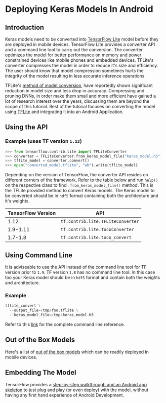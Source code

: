 # Deploying Keras Models In Android

## Introduction

Keras models need to be converted into [TensorFlow Lite](https://www.tensorflow.org/lite) model before
they are deployed in mobile devices. TensorFlow Lite provides a converter API and a command line tool
to carry out the conversion. The converter optimizes the model for better performance on memory and power constrained devices like mobile phones and embedded devices. TFLite's converter compresses the model in
order to reduce it's size and efficiency. The user should know that model compression sometimes hurts the
integrity of the model resulting in less accurate inference operations.

TFLite's [method of model conversion](https://medium.com/tensorflow/introducing-the-model-optimization-toolkit-for-tensorflow-254aca1ba0a3),
have reportedly shown significant reduction in model size and less drop in accuracy. Compressing and
pruning DNNs, in order make them small and more efficient have gained a lot of research interest over
the years, discussing them are beyond the scope of this tutorial. Rest of the tutorial focuses on converting the model using [TFLite](https://www.tensorflow.org/lite) and integrating it into an Android Application.


## Using the API

### Example (uses TF version `1.12`)
```python
>>> from tensorflow.contrib.lite import TFLiteConverter
>>> converter = TFLiteConverter.from_keras_model_file("keras_model.h5")
>>> tflite_model = converter.convert()
>>> open("converted_model.tflite", "wb").write(tflite_model)
```

Depending on the version of TensorFlow, the converter API resides on different corners of the framework.
Refer to the table below and run `help()` on the respective class to find ```.from_keras_model_file()``` method. This is the TFLite provided method to convert Keras models. The Keras model to be converted should be in `hdf5` format containing both the architecture and it's weights.

| TensorFlow Version | API |
| --- | --- |
| 1.12     | `tf.contrib.lite.TFLiteConverter` |
| 1.9-1.11 | `tf.contrib.lite.TocoConverter`   |
| 1.7-1.8  | `tf.contrib.lite.toco_convert`    |  


## Using Command Line

It is adviseable to use the API instead of the command line tool for TF version prior to `1.9`. TF version `1.8` has no command line tool. In this case too your Keras model should be in `hdf5` format and contain both the weights and architecture.


### Example
```python
tflite_convert \
  --output_file=/tmp/foo.tflite \
  --keras_model_file=/tmp/keras_model.h5
```

Refer to this [link](https://www.tensorflow.org/lite/convert/cmdline_reference) for the complete command line reference.

## Out of the Box Models
Here's a list of [out of the box models](https://github.com/tensorflow/tensorflow/blob/master/tensorflow/lite/g3doc/models.md) which can be readily deployed in mobile devices.

## Embedding The Model

TensorFlow provides a [step-by-step walkthrough and an Android app skeleton](https://codelabs.developers.google.com/codelabs/tensorflow-for-poets-2-tflite/#3) to just plug and play (or even deploy) with the model, without having any first hand experience of Android Development.
